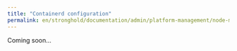 ```yaml
---
title: "Containerd configuration"
permalink: en/stronghold/documentation/admin/platform-management/node-management/containerd.html
---
```


Coming soon...
